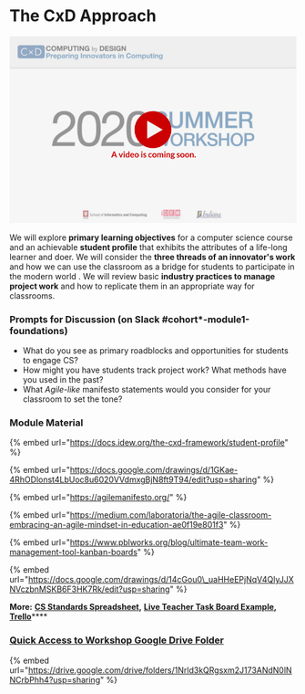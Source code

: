 # The CxD Approach

![](../../.gitbook/assets/vidcoming-welcome.png)

We will explore **primary learning objectives** for a computer science course and an achievable **student profile** that exhibits the attributes of a life-long learner and doer.  We will consider the **three threads of an innovator's work** and how we can use the classroom as a bridge for students to participate in the modern world .  We will review basic **industry practices to manage project work** and how to replicate them in an appropriate way for classrooms.

### Prompts for Discussion \(on Slack \#cohort\*-module1-foundations\)

* What do you see as primary roadblocks and opportunities for students to engage CS?
* How might you have students track project work? What methods have you used in the past?
* What _Agile-like_ manifesto statements would you consider for your classroom to set the tone?

### Module Material

{% embed url="https://docs.idew.org/the-cxd-framework/student-profile" %}

{% embed url="https://docs.google.com/drawings/d/1GKae-4RhODlonst4LbUoc8u6020VVdmxgBjN8ft9T94/edit?usp=sharing" %}

{% embed url="https://agilemanifesto.org/" %}

{% embed url="https://medium.com/laboratoria/the-agile-classroom-embracing-an-agile-mindset-in-education-ae0f19e801f3" %}

{% embed url="https://www.pblworks.org/blog/ultimate-team-work-management-tool-kanban-boards" %}

{% embed url="https://docs.google.com/drawings/d/14cGou0\_uaHHeEPjNqV4QlyJJXNVczbnMSKB6F3HK7Rk/edit?usp=sharing" %}

**More:** [**CS Standards Spreadsheet**](https://docs.google.com/spreadsheets/d/1NX5hL3benDO9Ruo85qzssl6qO0L2v6Ae2jEJlGQd6JU/edit?usp=sharing)**,** [**Live Teacher Task Board Example**](https://docs.google.com/document/d/1kvLqY_ZJ2wy4s5TOBYH7Otrg_rjJZHmyj2XuLk449zg/edit?usp=sharing)**,** [**Trello**](https://trello.com/)\*\*\*\*

### [Quick Access to Workshop Google Drive Folder](https://drive.google.com/drive/folders/1Nrld3kQRgsxm2J173ANdN0lNNCrbPhh4?usp=sharing)

{% embed url="https://drive.google.com/drive/folders/1Nrld3kQRgsxm2J173ANdN0lNNCrbPhh4?usp=sharing" %}



